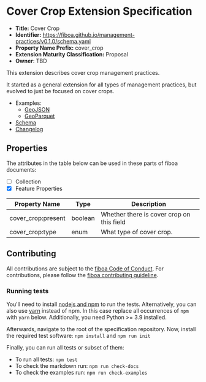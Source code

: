 # Cover Crop Extension Specification

- **Title:** Cover Crop
- **Identifier:** https://fiboa.github.io/management-practices/v0.1.0/schema.yaml
- **Property Name Prefix:** cover_crop
- **Extension Maturity Classification:** Proposal
- **Owner**: TBD

This extension describes cover crop management practices. 

It started as a general extension for all types of management practices, but evolved to just be focused on cover crops. 

- Examples:
  - [GeoJSON](examples/geojson/)
  - [GeoParquet](examples/geoparquet/)
- [Schema](schema/schema.yaml)
- [Changelog](./CHANGELOG.md)

## Properties

The attributes in the table below can be used in these parts of fiboa documents:

- [ ] Collection
- [x] Feature Properties

| Property Name      | Type   | Description |
| ------------------ | ---------- | ----------- |
| cover_crop:present | boolean  | Whether there is cover crop on this field |
| cover_crop:type | enum  | What type of cover crop. |

## Contributing

All contributions are subject to the
[fiboa Code of Conduct](https://github.com/fiboa/specification/blob/main/CODE_OF_CONDUCT.md).
For contributions, please follow the
[fiboa contributing guideline](https://github.com/fiboa/specification/blob/main/CONTRIBUTING.md).

### Running tests

You'll need to install [nodejs and npm](https://nodejs.org/en/download/) to run the tests.
Alternatively, you can also use [yarn](https://yarnpkg.com/) instead of npm.
In this case replace all occurrences of `npm` with `yarn` below.
Additionally, you need Python >= 3.9 installed.

Afterwards, navigate to the root of the specification repository.
Now, install the required test software: `npm install` and `npm run init`

Finally, you can run all tests or subset of them:

- To run all tests: `npm test`
- To check the markdown run: `npm run check-docs`
- To check the examples run: `npm run check-examples`
